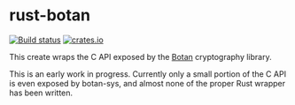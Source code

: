 # rust-botan

[![Build status](https://travis-ci.com/randombit/botan-rs.svg?branch=master)](https://travis-ci.com/randombit/botan-rs)
[![crates.io](https://img.shields.io/crates/v/botan.svg)](https://crates.io/crates/botan)

This create wraps the C API exposed by the
[Botan](https://botan.randombit.net/) cryptography library.

This is an early work in progress. Currently only a small portion of
the C API is even exposed by botan-sys, and almost none of the proper
Rust wrapper has been written.
